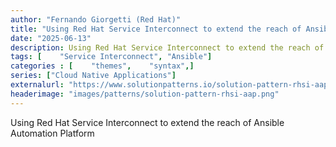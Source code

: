 ```yaml
---
author: "Fernando Giorgetti (Red Hat)"
title: "Using Red Hat Service Interconnect to extend the reach of Ansible Automation Platform"
date: "2025-06-13"
description: Using Red Hat Service Interconnect to extend the reach of Ansible Automation Platform
tags: [    "Service Interconnect", "Ansible"]
categories : [    "themes",    "syntax",]
series: ["Cloud Native Applications"]
externalurl: "https://www.solutionpatterns.io/solution-pattern-rhsi-aap"
headerimage: "images/patterns/solution-pattern-rhsi-aap.png"
---
```




Using Red Hat Service Interconnect to extend the reach of Ansible Automation Platform

<!--more-->
